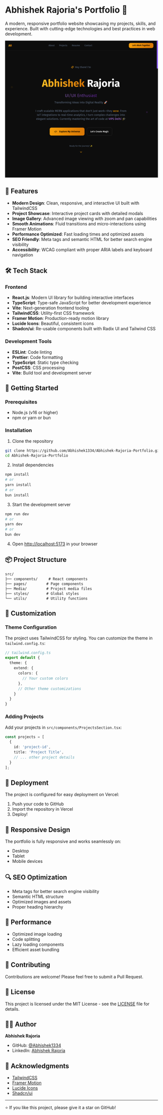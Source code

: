# Abhishek Rajoria's Portfolio 🚀

A modern, responsive portfolio website showcasing my projects, skills, and experience. Built with cutting-edge technologies and best practices in web development.

![Portfolio Preview](src/Media/HomePage.png)

## 🌟 Features

- **Modern Design**: Clean, responsive, and interactive UI built with TailwindCSS
- **Project Showcase**: Interactive project cards with detailed modals
- **Image Gallery**: Advanced image viewing with zoom and pan capabilities
- **Smooth Animations**: Fluid transitions and micro-interactions using Framer Motion
- **Performance Optimized**: Fast loading times and optimized assets
- **SEO Friendly**: Meta tags and semantic HTML for better search engine visibility
- **Accessibility**: WCAG compliant with proper ARIA labels and keyboard navigation

## 🛠️ Tech Stack

### Frontend
- **React.js**: Modern UI library for building interactive interfaces
- **TypeScript**: Type-safe JavaScript for better development experience
- **Vite**: Next-generation frontend tooling
- **TailwindCSS**: Utility-first CSS framework
- **Framer Motion**: Production-ready motion library
- **Lucide Icons**: Beautiful, consistent icons
- **Shadcn/ui**: Re-usable components built with Radix UI and Tailwind CSS

### Development Tools
- **ESLint**: Code linting
- **Prettier**: Code formatting
- **TypeScript**: Static type checking
- **PostCSS**: CSS processing
- **Vite**: Build tool and development server

## 🚀 Getting Started

### Prerequisites
- Node.js (v16 or higher)
- npm or yarn or bun

### Installation

1. Clone the repository
```bash
git clone https://github.com/Abhishek1334/Abhishek-Rajoria-Portfolio.git
cd Abhishek-Rajoria-Portfolio
```

2. Install dependencies
```bash
npm install
# or
yarn install
# or
bun install
```

3. Start the development server
```bash
npm run dev
# or
yarn dev
# or
bun dev
```

4. Open [http://localhost:5173](http://localhost:5173) in your browser

## 📦 Project Structure

```
src/
├── components/     # React components
├── pages/         # Page components
├── Media/         # Project media files
├── styles/        # Global styles
└── utils/         # Utility functions
```

## 🎨 Customization

### Theme Configuration
The project uses TailwindCSS for styling. You can customize the theme in `tailwind.config.ts`:

```typescript
// tailwind.config.ts
export default {
  theme: {
    extend: {
      colors: {
        // Your custom colors
      },
      // Other theme customizations
    }
  }
}
```

### Adding Projects
Add your projects in `src/components/ProjectsSection.tsx`:

```typescript
const projects = [
  {
    id: 'project-id',
    title: 'Project Title',
    // ... other project details
  }
];
```

## 🚀 Deployment

The project is configured for easy deployment on Vercel:

1. Push your code to GitHub
2. Import the repository in Vercel
3. Deploy!

## 📱 Responsive Design

The portfolio is fully responsive and works seamlessly on:
- Desktop
- Tablet
- Mobile devices

## 🔍 SEO Optimization

- Meta tags for better search engine visibility
- Semantic HTML structure
- Optimized images and assets
- Proper heading hierarchy

## 🎯 Performance

- Optimized image loading
- Code splitting
- Lazy loading components
- Efficient asset bundling

## 🤝 Contributing

Contributions are welcome! Please feel free to submit a Pull Request.

## 📄 License

This project is licensed under the MIT License - see the [LICENSE](LICENSE) file for details.

## 👨‍💻 Author

**Abhishek Rajoria**
- GitHub: [@Abhishek1334](https://github.com/Abhishek1334)
- LinkedIn: [Abhishek Rajoria](https://www.linkedin.com/in/abhishek-rajoria/)

## 🙏 Acknowledgments

- [TailwindCSS](https://tailwindcss.com/)
- [Framer Motion](https://www.framer.com/motion/)
- [Lucide Icons](https://lucide.dev/)
- [Shadcn/ui](https://ui.shadcn.com/)

---

⭐️ If you like this project, please give it a star on GitHub!
